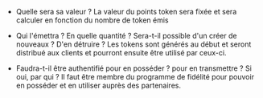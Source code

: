 - Quelle sera sa valeur ? 
La valeur du points token sera fixée et sera calculer en fonction du nombre de token émis

- Qui l'émettra ? En quelle quantité ? Sera-t-il possible d'un créer de nouveaux ? D'en détruire ?
Les tokens sont générés au début et seront distribué aux clients et pourront ensuite être utilisé par ceux-ci.

- Faudra-t-il être authentifié pour en posséder ? pour en transmettre ? Si oui, par qui ?
Il faut être membre du programme de fidélité pour pouvoir en posséder et en utiliser auprès des partenaires.
